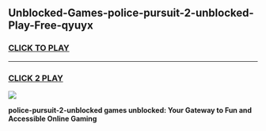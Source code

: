 
## Unblocked-Games-police-pursuit-2-unblocked-Play-Free-qyuyx
<h3>
<a href="https://premium76.site?title=police-pursuit-2-unblocked&ref=19M">CLICK TO PLAY</a></h3>
<hr>

<h3>
<a href="https://premium76.site?title=police-pursuit-2-unblocked&ref=19M">CLICK 2 PLAY</a>
  
</h3>

<a href="https://premium76.site?title=police-pursuit-2-unblocked&ref=19M"><img src="https://clearcache.store/games.png"></a>


**police-pursuit-2-unblocked games unblocked: Your Gateway to Fun and Accessible Online Gaming**
